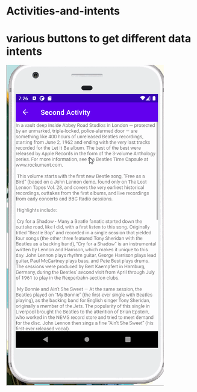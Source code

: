 # Activities-and-intents
# various buttons to get different data intents
![Alt Text](gif/threetxt.gif)
